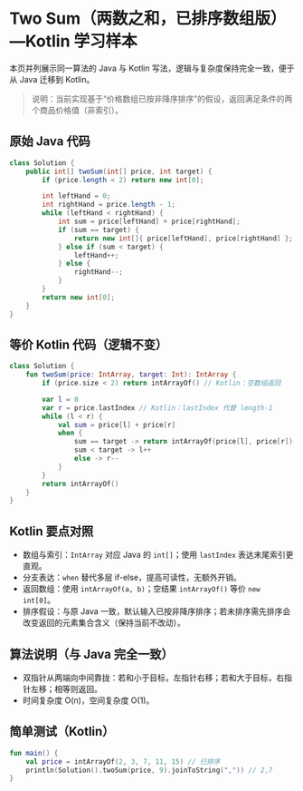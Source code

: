 # Two Sum（两数之和，已排序数组版）—Kotlin 学习样本

本页并列展示同一算法的 Java 与 Kotlin 写法，逻辑与复杂度保持完全一致，便于从 Java 迁移到 Kotlin。

> 说明：当前实现基于“价格数组已按非降序排序”的假设，返回满足条件的两个商品价格值（非索引）。

## 原始 Java 代码

```java
class Solution {
    public int[] twoSum(int[] price, int target) {
        if (price.length < 2) return new int[0];

        int leftHand = 0;
        int rightHand = price.length - 1;
        while (leftHand < rightHand) {
            int sum = price[leftHand] + price[rightHand];
            if (sum == target) {
                return new int[]{ price[leftHand], price[rightHand] };
            } else if (sum < target) {
                leftHand++;
            } else {
                rightHand--;
            }
        }
        return new int[0];
    }
}
```

## 等价 Kotlin 代码（逻辑不变）

```kotlin
class Solution {
    fun twoSum(price: IntArray, target: Int): IntArray {
        if (price.size < 2) return intArrayOf() // Kotlin：空数组返回

        var l = 0
        var r = price.lastIndex // Kotlin：lastIndex 代替 length-1
        while (l < r) {
            val sum = price[l] + price[r]
            when {
                sum == target -> return intArrayOf(price[l], price[r]) // Kotlin：直接构造返回值
                sum < target -> l++
                else -> r--
            }
        }
        return intArrayOf()
    }
}
```

## Kotlin 要点对照

- 数组与索引：`IntArray` 对应 Java 的 `int[]`；使用 `lastIndex` 表达末尾索引更直观。
- 分支表达：`when` 替代多层 if-else，提高可读性，无额外开销。
- 返回数组：使用 `intArrayOf(a, b)`；空结果 `intArrayOf()` 等价 `new int[0]`。
- 排序假设：与原 Java 一致，默认输入已按非降序排序；若未排序需先排序会改变返回的元素集合含义（保持当前不改动）。

## 算法说明（与 Java 完全一致）

- 双指针从两端向中间靠拢：若和小于目标，左指针右移；若和大于目标，右指针左移；相等则返回。
- 时间复杂度 O(n)，空间复杂度 O(1)。

## 简单测试（Kotlin）

```kotlin
fun main() {
    val price = intArrayOf(2, 3, 7, 11, 15) // 已排序
    println(Solution().twoSum(price, 9).joinToString(",")) // 2,7
}
```
